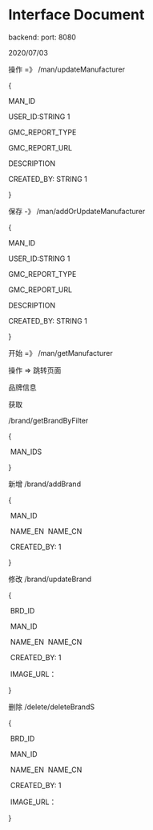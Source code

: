# Interface Document

backend: port: 8080

2020/07/03

操作 =》 /man/updateManufacturer

{

MAN_ID

USER_ID:STRING  1

GMC_REPORT_TYPE

GMC_REPORT_URL

DESCRIPTION

CREATED_BY: STRING  1	

}

保存 -》 /man/addOrUpdateManufacturer

{

MAN_ID

USER_ID:STRING  1

GMC_REPORT_TYPE

GMC_REPORT_URL

DESCRIPTION

CREATED_BY: STRING  1	

}



开始 =》 /man/getManufacturer

操作 => 跳转页面

品牌信息

获取

/brand/getBrandByFilter

{

​	MAN_IDS

}

新增 /brand/addBrand 

{

​	MAN_ID

​	NAME_EN
​	NAME_CN

​	CREATED_BY: 1

}



修改  /brand/updateBrand

{

​	BRD_ID

​	MAN_ID

​	NAME_EN
​	NAME_CN

​	CREATED_BY: 1

​	IMAGE_URL：

}



删除 /delete/deleteBrandS

{

​	BRD_ID

​	MAN_ID

​	NAME_EN
​	NAME_CN

​	CREATED_BY: 1

​	IMAGE_URL：

}
